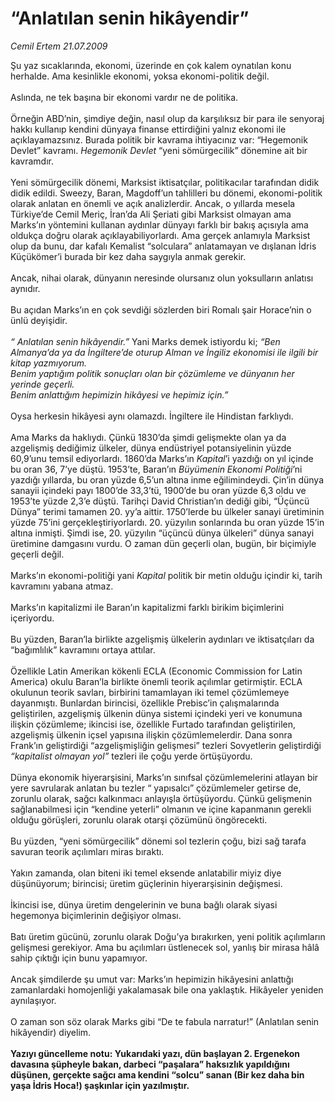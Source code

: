 # “Anlatılan senin hikâyendir”

*Cemil Ertem 21.07.2009*

<div class="taraf_structure_2col_1zq">
<div class="margen_n">



 <p>Şu yaz sıcaklarında, ekonomi, üzerinde en çok kalem oynatılan konu herhalde. Ama kesinlikle ekonomi, yoksa ekonomi-politik değil. <br/><br/>Aslında, ne tek başına bir ekonomi vardır ne de politika. <br/><br/>Örneğin ABD’nin, şimdiye değin, nasıl olup da karşılıksız bir para ile senyoraj hakkı kullanıp kendini dünyaya finanse ettirdiğini yalnız ekonomi ile açıklayamazsınız. Burada politik bir kavrama ihtiyacınız var: “Hegemonik Devlet” kavramı. <i>Hegemonik Devlet</i> “yeni sömürgecilik” dönemine ait bir kavramdır. <br/><br/>Yeni sömürgecilik dönemi, Marksist iktisatçılar, politikacılar tarafından didik didik edildi. Sweezy, Baran, Magdoff’un tahlilleri bu dönemi, ekonomi-politik olarak anlatan en önemli ve açık analizlerdir. Ancak, o yıllarda mesela Türkiye’de Cemil Meriç, İran’da Ali Şeriati gibi Marksist olmayan ama Marks’ın yöntemini kullanan aydınlar dünyayı farklı bir bakış açısıyla ama oldukça doğru olarak açıklayabiliyorlardı. Ama gerçek anlamıyla Marksist olup da bunu, dar kafalı Kemalist “solculara” anlatamayan ve dışlanan İdris Küçükömer’i burada bir kez daha saygıyla anmak gerekir. <br/><br/>Ancak, nihai olarak, dünyanın neresinde olursanız olun yoksulların anlatısı aynıdır. <br/><br/>Bu açıdan Marks’ın en çok sevdiği sözlerden biri Romalı şair Horace’nin o ünlü deyişidir.<br/><br/><i>“ Anlatılan senin hikâyendir.”</i> Yani Marks demek istiyordu ki; <i>“Ben Almanya’da ya da İngiltere’de oturup Alman ve İngiliz ekonomisi ile ilgili bir kitap yazmıyorum. <br/>Benim yaptığım politik sonuçları olan bir çözümleme ve dünyanın her yerinde geçerli. <br/>Benim anlattığım hepimizin hikâyesi ve hepimiz için.”</i> <br/><br/>Oysa herkesin hikâyesi aynı olamazdı. İngiltere ile Hindistan farklıydı. <br/><br/>Ama Marks da haklıydı. Çünkü 1830’da şimdi gelişmekte olan ya da azgelişmiş dediğimiz ülkeler, dünya endüstriyel potansiyelinin yüzde 60,9’unu temsil ediyorlardı. 1860’da Marks’ın <i>Kapital</i>’i yazdığı on yıl içinde bu oran 36, 7’ye düştü. 1953’te, Baran’ın <i>Büyümenin Ekonomi Politiği</i>’ni yazdığı yıllarda, bu oran yüzde 6,5’un altına inme eğilimindeydi. Çin’in dünya sanayii içindeki payı 1800’de 33,3’tü, 1900’de bu oran yüzde 6,3 oldu ve 1953’te yüzde 2,3’e düştü. Tarihçi David Christian’ın dediği gibi, “Üçüncü Dünya” terimi tamamen 20. yy’a aittir. 1750’lerde bu ülkeler sanayi üretiminin yüzde 75’ini gerçekleştiriyorlardı. 20. yüzyılın sonlarında bu oran yüzde 15’in altına inmişti. Şimdi ise, 20. yüzyılın “üçüncü dünya ülkeleri” dünya sanayi üretimine damgasını vurdu. O zaman dün geçerli olan, bugün, bir biçimiyle geçerli değil.<br/><br/>Marks’ın ekonomi-politiği yani <i>Kapital</i> politik bir metin olduğu içindir ki, tarih kavramını yabana atmaz. <br/><br/>Marks’ın kapitalizmi ile Baran’ın kapitalizmi farklı birikim biçimlerini içeriyordu. <br/><br/>Bu yüzden, Baran’la birlikte azgelişmiş ülkelerin aydınları ve iktisatçıları da “bağımlılık” kavramını ortaya attılar. <br/><br/>Özellikle Latin Amerikan kökenli ECLA (Economic Commission for Latin America) okulu Baran’la birlikte önemli teorik açılımlar getirmiştir. ECLA okulunun teorik savları, birbirini tamamlayan iki temel çözümlemeye dayanmıştı. Bunlardan birincisi, özellikle Prebisc’in çalışmalarında geliştirilen, azgelişmiş ülkenin dünya sistemi içindeki yeri ve konumuna ilişkin çözümleme; ikincisi ise, özellikle Furtado tarafından geliştirilen, azgelişmiş ülkenin içsel yapısına ilişkin çözümlemelerdir. Dana sonra Frank’ın geliştirdiği “azgelişmişliğin gelişmesi” tezleri Sovyetlerin geliştirdiği <i>“kapitalist olmayan yol”</i> tezleri ile çoğu yerde örtüşüyordu. <br/><br/>Dünya ekonomik hiyerarşisini, Marks’ın sınıfsal çözümlemelerini atlayan bir yere savrularak anlatan bu tezler “ yapısalcı” çözümlemeler getirse de, zorunlu olarak, sağcı kalkınmacı anlayışla örtüşüyordu. Çünkü gelişmenin sağlanabilmesi için “kendine yeterli” olmanın ve içine kapanmanın gerekli olduğu görüşleri, zorunlu olarak otarşi çözümünü öngörecekti. <br/><br/>Bu yüzden, “yeni sömürgecilik” dönemi sol tezlerin çoğu, bizi sağ tarafa savuran teorik açılımları miras bıraktı. <br/><br/>Yakın zamanda, olan biteni iki temel eksende anlatabilir miyiz diye düşünüyorum; birincisi; üretim güçlerinin hiyerarşisinin değişmesi. <br/><br/>İkincisi ise, dünya üretim dengelerinin ve buna bağlı olarak siyasi hegemonya biçimlerinin değişiyor olması. <br/><br/>Batı üretim gücünü, zorunlu olarak Doğu’ya bırakırken, yeni politik açılımların gelişmesi gerekiyor. Ama bu açılımları üstlenecek sol, yanlış bir mirasa hâlâ sahip çıktığı için bunu yapamıyor. <br/><br/>Ancak şimdilerde şu umut var: Marks’ın hepimizin hikâyesini anlattığı zamanlardaki homojenliği yakalamasak bile ona yaklaştık. Hikâyeler yeniden aynılaşıyor. <br/><br/>O zaman son söz olarak Marks gibi “De te fabula narratur!” (Anlatılan senin hikâyendir) diyelim. <b><br/><br/>Yazıyı güncelleme notu: Yukarıdaki yazı, dün başlayan 2. Ergenekon davasına şüpheyle bakan, darbeci “paşalara” haksızlık yapıldığını düşünen, gerçekte sağcı ama kendini “solcu” sanan (Bir kez daha bin yaşa İdris Hoca!) şaşkınlar için yazılmıştır.</b></p>
<br/>
<br/>
<br/>



<br/>


<div id="taraf_not">
</div>

</div>


</div>
